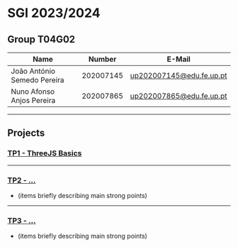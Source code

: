 # SGI 2023/2024

## Group T04G02

| Name                        | Number    | E-Mail                     |
| --------------------------- | --------- | -------------------------- |
| João António Semedo Pereira | 202007145 | <up202007145@edu.fe.up.pt> |
| Nuno Afonso Anjos Pereira   | 202007865 | <up202007865@edu.fe.up.pt> |

----

## Projects

### [TP1 - ThreeJS Basics](tp1/README.md)

----

### [TP2 - ...](tp2)

- (items briefly describing main strong points)

----

### [TP3 - ...](tp3)

- (items briefly describing main strong points)
